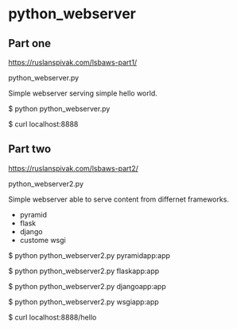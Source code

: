 # python_webserver


## Part one
https://ruslanspivak.com/lsbaws-part1/

python_webserver.py

Simple webserver serving simple hello world.

$ python python_webserver.py

$ curl localhost:8888

## Part two
https://ruslanspivak.com/lsbaws-part2/

python_webserver2.py

Simple webserver able to serve content from differnet frameworks.
* pyramid
* flask
* django
* custome wsgi

$ python python_webserver2.py pyramidapp:app

$ python python_webserver2.py flaskapp:app

$ python python_webserver2.py djangoapp:app

$ python python_webserver2.py wsgiapp:app

$ curl localhost:8888/hello